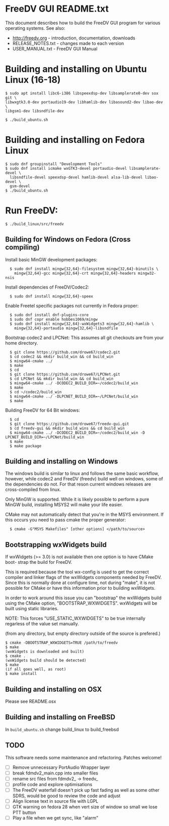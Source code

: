 # FreeDV GUI README.txt

This document describes how to build the FreeDV GUI program for
various operating systems.  See also:

  * http://freedv.org - introduction, documentation, downloads
  * RELEASE_NOTES.txt - changes made to each version
  * USER_MANUAL.txt   - FreeDV GUI Manual

# Building and installing on Ubuntu Linux (16-18)
  ```
  $ sudo apt install libc6-i386 libspeexdsp-dev libsamplerate0-dev sox git \
  libwxgtk3.0-dev portaudio19-dev libhamlib-dev libasound2-dev libao-dev \
  libgsm1-dev libsndfile-dev

  $ ./build_ubuntu.sh
  ```

# Building and installing on Fedora Linux
  ```
  $ sudo dnf groupinstall "Development Tools"
  $ sudo dnf install icmake wxGTK3-devel portaudio-devel libsamplerate-devel \
    libsndfile-devel speexdsp-devel hamlib-devel alsa-lib-devel libao-devel \
    gsm-devel
  $ ./build_ubuntu.sh
  ```
  
# Run FreeDV:
   ```
   $ ./build_linux/src/freedv
   ```

## Building for Windows on Fedora (Cross compiling)

Install basic MinGW development packages:
```
  $ sudo dnf install mingw{32,64}-filesystem mingw{32,64}-binutils \
    mingw{32,64}-gcc mingw{32,64}-crt mingw{32,64}-headers mingw32-nsis
```

Install dependencies of FreeDV/Codec2:
```
  $ sudo dnf install mingw{32,64}-speex
```

Enable Freetel specific packages not currently in Fedora proper:
```
  $ sudo dnf install dnf-plugins-core
  $ sudo dnf copr enable hobbes1069/mingw
  $ sudo dnf install mingw{32,64}-wxWidgets3 mingw{32,64}-hamlib \
    mingw{32,64}-portaudio mingw{32,64}-libsndfile
```

Bootstrap codec2 and LPCNet:
This assumes all git checkouts are from your home directory.
```
  $ git clone https://github.com/drowe67/codec2.git
  $ cd codec2 && mkdir build_win && cd build_win
  $ mingw64-cmake ../
  $ make
  $ cd
  $ git clone https://github.com/drowe67/LPCNet.git
  $ cd LPCNet && mkdir build_win && cd build_win
  $ mingw64-cmake ../ -DCODEC2_BUILD_DIR=~/codec2/build_win
  $ make
  $ cd ~/codec2/build_win
  $ mingw64-cmake ../ -DLPCNET_BUILD_DIR=~/LPCNet/build_win
  $ make
```

Building FreeDV for 64 Bit windows:
```
  $ cd
  $ git clone https://github.com/drowe67/freedv-gui.git
  $ cd freedv-gui && mkdir build_wins && cd build_win
  $ mingw64-cmake ../ -DCODEC2_BUILD_DIR=~/codec2/build_win -D LPCNET_BUILD_DIR=~/LPCNet/build_win
  $ make
  $ make package
```
  
## Building and installing on Windows

The windows build is similar to linux and follows the same basic workflow,
however, while codec2 and FreeDV (freedv) build well on windows, some of the
dependencies do not. For that reson current windows releases are cross-compiled
from linux.

Only MinGW is supported. While it is likely possible to perform a pure MinGW
build, installing MSYS2 will make your life easier.

CMake may not automatically detect that you're in the MSYS environment. If this
occurs you need to pass cmake the proper generator:
```
  $ cmake -G"MSYS Makefiles" [other options] </path/to/source>
```

## Bootstrapping wxWidgets build

If wxWidgets (>= 3.0) is not available then one option is to have CMake boot-
strap the build for FreeDV.

This is required because the tool wx-config is used to get the correct compiler
and linker flags of the wxWidgets components needed by FreeDV. Since this is
normally done at configure time, not during "make", it is not possible for CMake
or have this information prior to building wxWidgets.

In order to work around this issue you can "bootstrap" the wxWidgets build using
the CMake option, "BOOTSTRAP_WXWIDGETS". wxWidgets will be built using static
libraries.

NOTE: This forces "USE_STATIC_WXWIDGETS" to be true internally regarless of the
value set manually.

(from any directory, but empty directory outside of the source is prefered.)
```
$ cmake -DBOOTSTRAP_WXWIDGETS=TRUE /path/to/freedv
$ make
(wxWidgets is downloaded and built)
$ cmake .
(wxWidgets build should be detected)
$ make
(if all goes well, as root)
$ make install
```

## Building and installing on OSX

Please see README.osx

## Building and installing on FreeBSD

In ```build_ubuntu.sh``` change build_linux to build_freebsd

## TODO

This software needs some maintenance and refactoring.  Patches
welcome!

- [ ] Remove unnecessary PortAudio Wrapper layer
- [ ] break fdmdv2_main.cpp into smaller files
- [ ] rename src files from fdmdv2_ -> freedv_
- [ ] profile code and explore optimisations
- [ ] The FreeDV waterfall doesn't pick up fast fading as well as
    some other SDRS, would be good to review the code and
    adjust
- [ ] Align license text in source file with LGPL
- [ ] GTK warning on fedora 28 when vert size of window so small we lose
      PTT button
- [ ] Play a file when we get sync, like "alarm"
